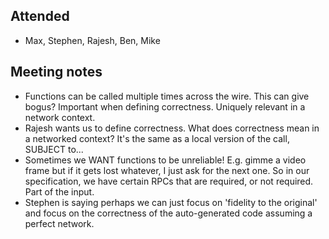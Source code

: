 ## Attended

- Max, Stephen, Rajesh, Ben, Mike

## Meeting notes

- Functions can be called multiple times across the wire. This can give bogus? Important when defining correctness. Uniquely relevant in a network context.
- Rajesh wants us to define correctness. What does correctness mean in a networked context? It's the same as a local version of the call, SUBJECT to...
- Sometimes we WANT functions to be unreliable! E.g. gimme a video frame but if it gets lost whatever, I just ask for the next one. So in our specification, we have certain RPCs that are required, or not required. Part of the input.
- Stephen is saying perhaps we can just focus on 'fidelity to the original' and focus on the correctness of
the auto-generated code assuming a perfect network.